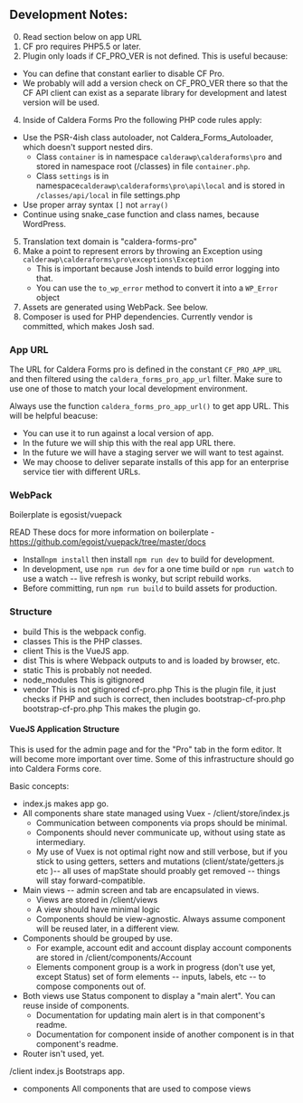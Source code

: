 ## Development Notes:
0) Read section below on app URL
1) CF pro requires PHP5.5 or later.
3) Plugin only loads if CF_PRO_VER is not defined. This is useful because:
* You can define that constant earlier to disable CF Pro.
* We probably will add a version check on CF_PRO_VER there so that the CF API client can exist as a separate library for development and latest version will be used.
4) Inside of Caldera Forms Pro the following PHP code rules apply:
* Use the PSR-4ish class autoloader, not Caldera_Forms_Autoloader, which doesn't support nested dirs.
    * Class `container` is in namespace `calderawp\calderaforms\pro` and stored in namespace root (/classes)  in file `container.php`.
    * Class `settings` is in namespace`calderawp\calderaforms\pro\api\local` and is stored in `/classes/api/local` in file settings.php
* Use proper array syntax `[]` not `array()`
* Continue using snake_case function and class names, because WordPress.
5) Translation text domain is "caldera-forms-pro" 
6) Make a point to represent errors by throwing an Exception using `calderawp\calderaforms\pro\exceptions\Exception`
    * This is important because Josh intends to build error logging into that.
    * You can use the `to_wp_error` method to convert it into a `WP_Error` object
7) Assets are generated using WebPack. See below.
8) Composer is used for PHP dependencies. Currently vendor is committed, which makes Josh sad.

### App URL
The URL for Caldera Forms pro is defined in the constant `CF_PRO_APP_URL` and then filtered using the `caldera_forms_pro_app_url` filter. Make sure to use one of those to match your local development environment.

Always use the function `caldera_forms_pro_app_url()` to get app URL. This will be helpful beacuse:
* You can use it to run against a local version of app.
* In the future we will ship this with the real app URL there.
* In the future we will have a staging server we will want to test against.
* We may choose to deliver separate installs of this app for an enterprise service tier with different URLs. 

### WebPack
Boilerplate is egosist/vuepack

READ These docs for more information on boilerplate - https://github.com/egoist/vuepack/tree/master/docs


* Install`npm install` then install `npm run dev` to build for development. 
* In development, use `npm run dev` for a one time build or `npm run watch` to use a watch -- live refresh is wonky, but script rebuild works.
* Before committing, run `npm run build` to build assets for production.

### Structure
- build
This is the webpack config.
- classes
This is the PHP classes.
- client
This is the VueJS app.
- dist
This is where Webpack outputs to and is loaded by browser, etc.
- static
This is probably not needed.
- node_modules
This is gitignored 
- vendor
This is not gitignored
cf-pro.php
This is the plugin file, it just checks if PHP and such is correct, then includes bootstrap-cf-pro.php
bootstrap-cf-pro.php
This makes the plugin go.

#### VueJS Application Structure
This is used for the admin page and for the "Pro" tab in the form editor. It will become more important over time. Some of this infrastructure should go into Caldera Forms core.
 
Basic concepts:
* index.js makes app go.
* All components share state managed using Vuex - /client/store/index.js
    * Communication between components via props should be minimal.
    * Components should never communicate up, without using state as intermediary.
    * My use of Vuex is not optimal right now and still verbose, but if you stick to using getters, setters and mutations (client/state/getters.js etc )-- all uses of mapState should proably get removed -- things will stay forward-compatible.
* Main views -- admin screen and tab are encapsulated in views.
    * Views are stored in /client/views
    * A view should have minimal logic
    * Components should be view-agnostic. Always assume component will be reused later, in a different view.
* Components should be grouped by use.
    * For example, account edit and account display account components are stored in /client/components/Account
    * Elements component group is a work in progress (don't use yet, except Status) set of form elements -- inputs, labels, etc -- to compose components out of.
* Both views use Status component to display a "main alert". You can reuse inside of components.
    * Documentation for updating main alert is in that component's readme.
    * Documentation for component inside of another component is in that component's readme.
* Router isn't used, yet.

    
 /client
  index.js
    Bootstraps app.
  - components
    All components that are used to compose views
    
 
